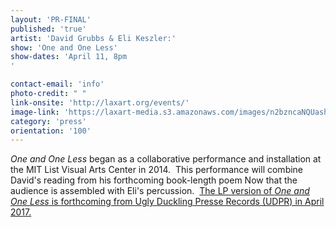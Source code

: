 ```yaml
---
layout: 'PR-FINAL'
published: 'true'
artist: 'David Grubbs & Eli Keszler:'
show: 'One and One Less'
show-dates: 'April 11, 8pm
'

contact-email: 'info'
photo-credit: " "
link-onsite: 'http://laxart.org/events/'
image-link: 'https://laxart-media.s3.amazonaws.com/images/n2bzncaNQUash6kuM5EapA.jpg'
category: 'press'
orientation: '100'
---
```

*One and One Less* began as a collaborative performance and installation at the MIT List Visual Arts Center in 2014.  This performance will combine David's reading from his forthcoming book-length poem Now that the audience is assembled with Eli's percussion.  [The LP version of *One and One Less* is forthcoming from Ugly Duckling Presse Records (UDPR) in April 2017.](http://www.uglyducklingpresse.org/catalog/browse/item/?pubID=546)
